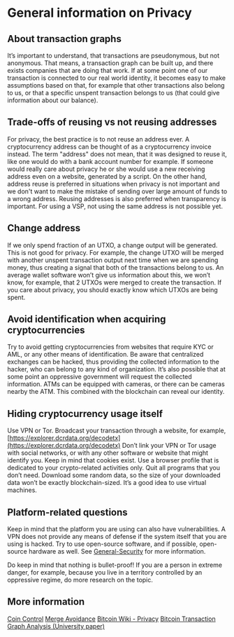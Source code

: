 # General information on Privacy

## About transaction graphs

It’s important to understand, that transactions are pseudonymous, but not anonymous. That means, a transaction graph can be built up, and there exists companies that are doing that work. If at some point one of our transaction is connected to our real world identity, it becomes easy to make assumptions based on that, for example that other transactions also belong to us, or that a specific unspent transaction belongs to us (that could give information about our balance).

## Trade-offs of reusing vs not reusing addresses

For privacy, the best practice is to not reuse an address ever. A cryptocurrency address can be thought of as a cryptocurrency invoice instead. The term "address" does not mean, that it was designed to reuse it, like one would do with a bank account number for example. If someone would really care about privacy he or she would use a new receiving address even on a website, generated by a script. 
On the other hand, address reuse is preferred in situations when privacy is not important and we don't want to make the mistake of sending over large amount of funds to a wrong address. Reusing addresses is also preferred when transparency is important.
For using a VSP, not using the same address is not possible yet. 

## Change address

If we only spend fraction of an UTXO, a change output will be generated. This is not good for privacy. For example, the change UTXO will be merged with another unspent transaction output next time when we are spending money, thus creating a signal that both of the transactions belong to us. An average wallet software won’t give us information about this, we won’t know, for example, that 2 UTXOs were merged to create the transaction. If you care about privacy, you should exactly know which UTXOs are being spent.

## Avoid identification when acquiring cryptocurrencies 

Try to avoid getting cryptocurrencies from websites that require KYC or AML, or any other means of identification. Be aware that centralized exchanges can be hacked, thus providing the collected information to the hacker, who can belong to any kind of organization. It’s also possible that at some point an oppressive government will request the collected information. ATMs can be equipped with cameras, or there can be cameras nearby the ATM. This combined with the blockchain can reveal our identity. 

## Hiding cryptocurrency usage itself

Use VPN or Tor. Broadcast your transaction through a website, for example, [https://explorer.dcrdata.org/decodetx](https://explorer.dcrdata.org/decodetx)
Don’t link your VPN or Tor usage with social networks, or with any other software or website that might identify you. Keep in mind that cookies exist. Use a browser profile that is dedicated to your crypto-related activities only. Quit all programs that you don’t need. Download some random data, so the size of your downloaded data won’t be exactly blockchain-sized. It’s a good idea to use virtual machines.

## Platform-related questions

Keep in mind that the platform you are using can also have vulnerabilities. A VPN does not provide any means of defense if the system itself that you are using is hacked. Try to use open-source software, and if possible, open-source hardware as well. See [General-Security](https://docs.decred.org/advanced/general-security/) for more information.

Do keep in mind that nothing is bullet-proof! If you are a person in extreme danger, for example, because you live in a territory controlled by an oppressive regime, do more research on the topic. 

## More information

[Coin Control](https://medium.com/@nopara73/coin-control-is-must-learn-if-you-care-about-your-privacy-in-bitcoin-33b9a5f224a2)
[Merge Avoidance](https://medium.com/@octskyward/merge-avoidance-7f95a386692f)
[Bitcoin Wiki - Privacy](https://en.bitcoin.it/wiki/Privacy#Bad_privacy_example_-_Exchange_front_running)
[Bitcoin Transaction Graph Analysis (University paper)](https://arxiv.org/pdf/1502.01657.pdf)
